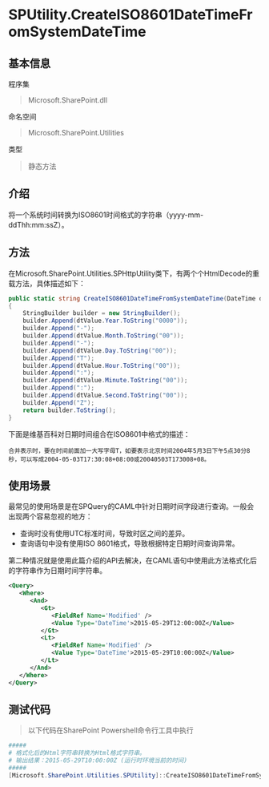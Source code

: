 # SPUtility.CreateISO8601DateTimeFromSystemDateTime

## 基本信息
程序集
> Microsoft.SharePoint.dll

命名空间
> Microsoft.SharePoint.Utilities

类型
> 静态方法

## 介绍
将一个系统时间转换为ISO8601时间格式的字符串（yyyy-mm-ddThh:mm:ssZ）。

## 方法
在Microsoft.SharePoint.Utilities.SPHttpUtility类下，有两个个HtmlDecode的重载方法，具体描述如下：
``` c#
public static string CreateISO8601DateTimeFromSystemDateTime(DateTime dtValue)
{
    StringBuilder builder = new StringBuilder();
    builder.Append(dtValue.Year.ToString("0000"));
    builder.Append("-");
    builder.Append(dtValue.Month.ToString("00"));
    builder.Append("-");
    builder.Append(dtValue.Day.ToString("00"));
    builder.Append("T");
    builder.Append(dtValue.Hour.ToString("00"));
    builder.Append(":");
    builder.Append(dtValue.Minute.ToString("00"));
    builder.Append(":");
    builder.Append(dtValue.Second.ToString("00"));
    builder.Append("Z");
    return builder.ToString();
}
```
下面是维基百科对日期时间组合在ISO8601中格式的描述：

    合并表示时，要在时间前面加一大写字母T，如要表示北京时间2004年5月3日下午5点30分8秒，可以写成2004-05-03T17:30:08+08:00或20040503T173008+08。

## 使用场景
最常见的使用场景是在SPQuery的CAML中针对日期时间字段进行查询。一般会出现两个容易忽视的地方：
* 查询时没有使用UTC标准时间，导致时区之间的差异。
* 查询语句中没有使用ISO 8601格式，导致根据特定日期时间查询异常。

第二种情况就是使用此篇介绍的API去解决，在CAML语句中使用此方法格式化后的字符串作为日期时间字符串。

``` xml
<Query>
   <Where>
      <And>
         <Gt>
            <FieldRef Name='Modified' />
            <Value Type='DateTime'>2015-05-29T12:00:00Z</Value>
         </Gt>
         <Lt>
            <FieldRef Name='Modified' />
            <Value Type='DateTime'>2015-05-29T10:00:00Z</Value>
         </Lt>
      </And>
   </Where>
</Query>
```



## 测试代码
> 以下代码在SharePoint Powershell命令行工具中执行

``` powershell
#####
# 格式化后的Html字符串转换为Html格式字符串。
# 输出结果：2015-05-29T10:00:00Z (运行时环境当前的时间)
#####
[Microsoft.SharePoint.Utilities.SPUtility]::CreateISO8601DateTimeFromSystemDateTime([System.DateTime]::Now);
```
